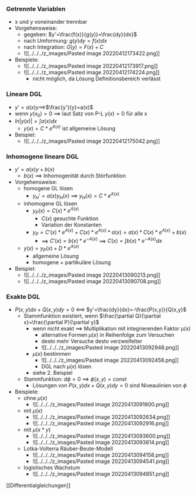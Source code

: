 ### Getrennte Variablen
+ x und y voneinander trennbar
+ Vorgehensweise:
	+ gegeben: $y'=\frac{f(x)}{g(y)}=\frac{dy}{dx}$
	+ nach Umformung: $g(y)dy=f(x)dx$
	+ nach Integration: $G(y)=F(x)+C$
	+ ![[../../../z_images/Pasted image 20220412173422.png]]
+ Beispiele:
	+ ![[../../../z_images/Pasted image 20220412173917.png]]
	+ ![[../../../z_images/Pasted image 20220412174224.png]]
		+ nicht möglich, da Lösung Definitionsbereich verlässt

### Lineare DGL
+ $y'=a(x)y$==>$\frac{y'}{y}=a(x)$
+ wenn $y(x_0)=0$ ==> laut Satz von P-L $y(x)=0$ für alle x
+ $ln|y(x)|=\int a(x)dx$
	+ $y(x)=C*e^{A(x)}$ ist allgemeine Lösung
+ Beispiel:
	+ ![[../../../z_images/Pasted image 20220412175042.png]]

### Inhomogene lineare DGL
+ $y'=a(x)y+b(x)$
	+ $b(x)$ ==> Inhomogenität durch Störfunktion
+ Vorgehensweise:
	+ homogene GL lösen
		+ $y_H'=a(x)y_H(x)$ ==> $y_H(x)=C*e^{A(x)}$
	+ inhomogene GL lösen
		+ $y_P(x)=C(x)*e^{A(x)}$
			+ $C(x)$ gesuchte Funktion
			+ Variation der Konstanten
		+ $y_P=C'(x)*e^{A(x)}+C(x)*e^{A(x)}*a(x)=a(x)*C(x)*e^{A(x)}+b(x)$
			+ ==> $C'(x)=b(x)*e^{-A(x)}$ ==> $C(x)=\int b(x)*e^{-A(x)}dx$
	+ $y(x)=y_P(x)+D*e^{A(x)}$
		+ allgemeine Lösung
		+ homogene + partikuläre Lösung
+ Beispiel:
	+ ![[../../../z_images/Pasted image 20220413090213.png]]
	+ ![[../../../z_images/Pasted image 20220413090708.png]]

### Exakte DGL
+ $P(x,y)dx+Q(x,y)dy=0$ <==> $y'=\frac{dy}{dx}=-\frac{P(x,y)}{Q(x,y}$
	+ Stammfunktion existiert, wenn $\frac{\partial Q}{\partial x}=\frac{\partial P}{\partial y}$
		+ wenn nicht exakt ==> Multiplikation mit integrierenden Faktor μ(x)
			+ alternative Formen $\mu(x)$ in Reihenfolge zum Versuchen
			+ desto mehr Versuche desto verzweifelter
			+ ![[../../../z_images/Pasted image 20220413092948.png]]
		+ $\mu(x)$ bestimmen
			+ ![[../../../z_images/Pasted image 20220413092458.png]]
			+ DGL nach $\mu(x)$ lösen
		+ siehe 2. Beispiel
	+ Stammfunktion: $d\phi=0$ ==> $\phi(x,y)=const$
		+ Lösungen von $P(x,y)dx+Q(x,y)dy=0$ sind Niveaulinien von $\phi$
+ Beispiele:
	+ ohne $\mu(x)$
		+ ![[../../../z_images/Pasted image 20220413091800.png]]
	+ mit $\mu(x)$
		+ ![[../../../z_images/Pasted image 20220413092634.png]]
		+ ![[../../../z_images/Pasted image 20220413092916.png]]
	+ mit $\mu(x*y)$
		+ ![[../../../z_images/Pasted image 20220413093600.png]]
		+ ![[../../../z_images/Pasted image 20220413093614.png]]
	+ Lotka-Volterra Räuber-Beute-Modell
		+ ![[../../../z_images/Pasted image 20220413094158.png]]
		+ ![[../../../z_images/Pasted image 20220413094541.png]]
	+ logistisches Wachstum
		+ ![[../../../z_images/Pasted image 20220413094851.png]]


[[Differentialgleichungen]]